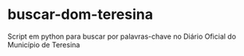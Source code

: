 # buscar-dom-teresina
Script em python para buscar por palavras-chave no Diário Oficial do Município de Teresina
